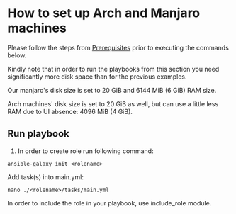 # How to set up Arch and Manjaro machines

Please follow the steps from [Prerequisites](../README.md#prerequisites) prior to executing the commands below.

Kindly note that in order to run the playbooks from this section you need significantly more disk space than for the previous examples.

Our manjaro's disk size is set to 20 GiB and 6144 MiB (6 GiB) RAM size.

Arch machines' disk size is set to 20 GiB as well, but can use a little less RAM due to UI absence: 4096 MiB (4 GiB). 

## Run playbook

1. In order to create role run following command:
```
ansible-galaxy init <rolename>
```
Add task(s) into main.yml:
```
nano ./<rolename>/tasks/main.yml
```
In order to include the role in your playbook, use include_role module.